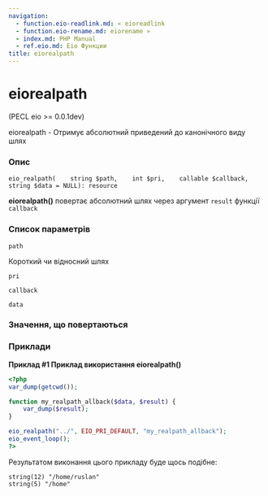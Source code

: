 ```yaml
---
navigation:
  - function.eio-readlink.md: « eioreadlink
  - function.eio-rename.md: eiorename »
  - index.md: PHP Manual
  - ref.eio.md: Eio Функции
title: eiorealpath
---
```

# eiorealpath

(PECL eio >= 0.0.1dev)

eiorealpath - Отримує абсолютний приведений до канонічного виду шлях

### Опис

```methodsynopsis
eio_realpath(    string $path,    int $pri,    callable $callback,    string $data = NULL): resource
```

**eiorealpath()** повертає абсолютний шлях через аргумент `result` функції `callback`

### Список параметрів

`path`

Короткий чи відносний шлях

`pri`

`callback`

`data`

### Значення, що повертаються

### Приклади

**Приклад #1 Приклад використання **eiorealpath()****

```php
<?php
var_dump(getcwd());

function my_realpath_allback($data, $result) {
    var_dump($result);
}

eio_realpath("../", EIO_PRI_DEFAULT, "my_realpath_allback");
eio_event_loop();
?>
```

Результатом виконання цього прикладу буде щось подібне:

```
string(12) "/home/ruslan"
string(5) "/home"
```
